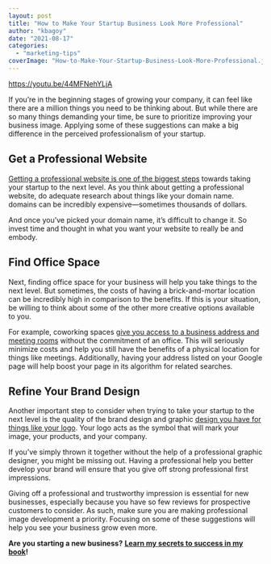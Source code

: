 ```yaml
---
layout: post
title: "How to Make Your Startup Business Look More Professional"
author: "kbagoy"
date: "2021-08-17"
categories: 
  - "marketing-tips"
coverImage: "How-to-Make-Your-Startup-Business-Look-More-Professional.jpg"
---
```


https://youtu.be/44MFNehYLjA

If you’re in the beginning stages of growing your company, it can feel like there are a million things you need to be thinking about. But while there are so many things demanding your time, be sure to prioritize improving your business image. Applying some of these suggestions can make a big difference in the perceived professionalism of your startup.

## **Get a Professional Website**

[Getting a professional website is one of the biggest steps](https://www.mainstreethost.com/web-design-services/) towards taking your startup to the next level. As you think about getting a professional website, do adequate research about things like your domain name. domains can be incredibly expensive—sometimes thousands of dollars.

And once you’ve picked your domain name, it’s difficult to change it. So invest time and thought in what you want your website to really be and embody.

## **Find Office Space**

Next, finding office space for your business will help you take things to the next level. But sometimes, the costs of having a brick-and-mortar location can be incredibly high in comparison to the benefits. If this is your situation, be willing to think about some of the other more creative options available to you.

For example, coworking spaces [give you access to a business address and meeting rooms](https://psoffices.com/planspricing/#virtualspace) without the commitment of an office. This will seriously minimize costs and help you still have the benefits of a physical location for things like meetings. Additionally, having your address listed on your Google page will help boost your page in its algorithm for related searches.

## **Refine Your Brand Design**

Another important step to consider when trying to take your startup to the next level is the quality of the brand design and graphic [design you have for things like your logo](https://www.punchy.design/blog/design-principles-for-appealing-logos). Your logo acts as the symbol that will mark your image, your products, and your company.

If you’ve simply thrown it together without the help of a professional graphic designer, you might be missing out. Having a professional help you better develop your brand will ensure that you give off strong professional first impressions.

Giving off a professional and trustworthy impression is essential for new businesses, especially because you have so few reviews for prospective customers to consider. As such, make sure you are making professional image development a priority. Focusing on some of these suggestions will help you see your business grow even more.

**Are you starting a new business?** [**Learn my secrets to success in my book**](https://go.katebagoy.com/ebook)**!**
